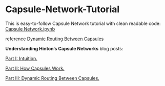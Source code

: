 # Capsule-Network-Tutorial
This is easy-to-follow Capsule Network tutorial with clean readable code:
[Capsule Network.ipynb](https://github.com/higgsfield/Capsule-Network-Tutorial/blob/master/Capsule%20Network.ipynb)

reference [Dynamic Routing Between Capsules](https://arxiv.org/abs/1710.09829)

**Understanding Hinton’s Capsule Networks** blog posts:

[Part I: Intuition.](https://medium.com/ai%C2%B3-theory-practice-business/understanding-hintons-capsule-networks-part-i-intuition-b4b559d1159b)

[Part II: How Capsules Work.](https://medium.com/ai%C2%B3-theory-practice-business/understanding-hintons-capsule-networks-part-ii-how-capsules-work-153b6ade9f66)

[Part III: Dynamic Routing Between Capsules.](https://medium.com/ai%C2%B3-theory-practice-business/understanding-hintons-capsule-networks-part-iii-dynamic-routing-between-capsules-349f6d30418)
